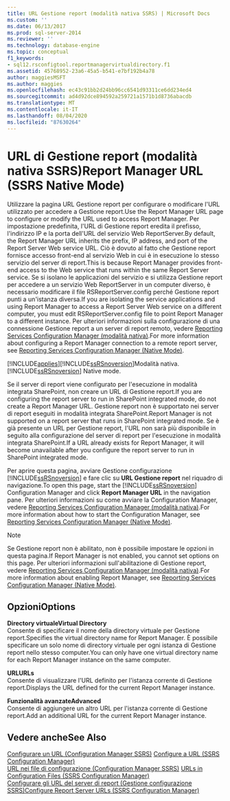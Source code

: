 ```yaml
---
title: URL Gestione report (modalità nativa SSRS) | Microsoft Docs
ms.custom: ''
ms.date: 06/13/2017
ms.prod: sql-server-2014
ms.reviewer: ''
ms.technology: database-engine
ms.topic: conceptual
f1_keywords:
- sql12.rsconfigtool.reportmanagervirtualdirectory.f1
ms.assetid: 45768952-23a6-45a5-b541-e7bf192b4a78
author: maggiesMSFT
ms.author: maggies
ms.openlocfilehash: ec43c91bb2d24bb96cc6541d93311ce6dd234ed4
ms.sourcegitcommit: ad4d92dce894592a259721a1571b1d8736abacdb
ms.translationtype: MT
ms.contentlocale: it-IT
ms.lasthandoff: 08/04/2020
ms.locfileid: "87630264"
---
```

# <a name="report-manager-url-ssrs-native-mode"></a><span data-ttu-id="e17f8-102">URL di Gestione report (modalità nativa SSRS)</span><span class="sxs-lookup"><span data-stu-id="e17f8-102">Report Manager URL (SSRS Native Mode)</span></span>
  <span data-ttu-id="e17f8-103">Utilizzare la pagina URL Gestione report per configurare o modificare l'URL utilizzato per accedere a Gestione report.</span><span class="sxs-lookup"><span data-stu-id="e17f8-103">Use the Report Manager URL page to configure or modify the URL used to access Report Manager.</span></span> <span data-ttu-id="e17f8-104">Per impostazione predefinita, l'URL di Gestione report eredita il prefisso, l'indirizzo IP e la porta dell'URL del servizio Web ReportServer.</span><span class="sxs-lookup"><span data-stu-id="e17f8-104">By default, the Report Manager URL inherits the prefix, IP address, and port of the Report Server Web service URL.</span></span> <span data-ttu-id="e17f8-105">Ciò è dovuto al fatto che Gestione report fornisce accesso front-end al servizio Web in cui è in esecuzione lo stesso servizio del server di report.</span><span class="sxs-lookup"><span data-stu-id="e17f8-105">This is because Report Manager provides front-end access to the Web service that runs within the same Report Server service.</span></span> <span data-ttu-id="e17f8-106">Se si isolano le applicazioni del servizio e si utilizza Gestione report per accedere a un servizio Web ReportServer in un computer diverso, è necessario modificare il file RSReportServer.config perché Gestione report punti a un'istanza diversa.</span><span class="sxs-lookup"><span data-stu-id="e17f8-106">If you are isolating the service applications and using Report Manager to access a Report Server Web service on a different computer, you must edit RSReportServer.config file to point Report Manager to a different instance.</span></span> <span data-ttu-id="e17f8-107">Per ulteriori informazioni sulla configurazione di una connessione Gestione report a un server di report remoto, vedere [Reporting Services Configuration Manager &#40;modalità nativa&#41;](../../../2014/sql-server/install/reporting-services-configuration-manager-native-mode.md).</span><span class="sxs-lookup"><span data-stu-id="e17f8-107">For more information about configuring a Report Manager connection to a remote report server, see [Reporting Services Configuration Manager &#40;Native Mode&#41;](../../../2014/sql-server/install/reporting-services-configuration-manager-native-mode.md).</span></span>  
  
 [!INCLUDE[applies](../../includes/applies-md.md)]<span data-ttu-id="e17f8-108">[!INCLUDE[ssRSnoversion](../../includes/ssrsnoversion-md.md)]Modalità nativa.</span><span class="sxs-lookup"><span data-stu-id="e17f8-108">[!INCLUDE[ssRSnoversion](../../includes/ssrsnoversion-md.md)] Native mode.</span></span>  
  
 <span data-ttu-id="e17f8-109">Se il server di report viene configurato per l'esecuzione in modalità integrata SharePoint, non creare un URL di Gestione report.</span><span class="sxs-lookup"><span data-stu-id="e17f8-109">If you are configuring the report server to run in SharePoint integrated mode, do not create a Report Manager URL.</span></span> <span data-ttu-id="e17f8-110">Gestione report non è supportato nei server di report eseguiti in modalità integrata SharePoint.</span><span class="sxs-lookup"><span data-stu-id="e17f8-110">Report Manager is not supported on a report server that runs in SharePoint integrated mode.</span></span> <span data-ttu-id="e17f8-111">Se è già presente un URL per Gestione report, l'URL non sarà più disponibile in seguito alla configurazione del server di report per l'esecuzione in modalità integrata SharePoint.</span><span class="sxs-lookup"><span data-stu-id="e17f8-111">If a URL already exists for Report Manager, it will become unavailable after you configure the report server to run in SharePoint integrated mode.</span></span>  
  
 <span data-ttu-id="e17f8-112">Per aprire questa pagina, avviare Gestione configurazione [!INCLUDE[ssRSnoversion](../../includes/ssrsnoversion-md.md)] e fare clic su **URL Gestione report** nel riquadro di navigazione.</span><span class="sxs-lookup"><span data-stu-id="e17f8-112">To open this page, start the [!INCLUDE[ssRSnoversion](../../includes/ssrsnoversion-md.md)] Configuration Manager and click **Report Manager URL** in the navigation pane.</span></span> <span data-ttu-id="e17f8-113">Per ulteriori informazioni su come avviare la Configuration Manager, vedere [Reporting Services Configuration Manager &#40;modalità nativa&#41;](../../../2014/sql-server/install/reporting-services-configuration-manager-native-mode.md).</span><span class="sxs-lookup"><span data-stu-id="e17f8-113">For more information about how to start the Configuration Manager, see [Reporting Services Configuration Manager &#40;Native Mode&#41;](../../../2014/sql-server/install/reporting-services-configuration-manager-native-mode.md).</span></span>  
  
> [!NOTE]  
>  <span data-ttu-id="e17f8-114">Se Gestione report non è abilitato, non è possibile impostare le opzioni in questa pagina.</span><span class="sxs-lookup"><span data-stu-id="e17f8-114">If Report Manager is not enabled, you cannot set options on this page.</span></span> <span data-ttu-id="e17f8-115">Per ulteriori informazioni sull'abilitazione di Gestione report, vedere [Reporting Services Configuration Manager &#40;modalità nativa&#41;](../../../2014/sql-server/install/reporting-services-configuration-manager-native-mode.md).</span><span class="sxs-lookup"><span data-stu-id="e17f8-115">For more information about enabling Report Manager, see [Reporting Services Configuration Manager &#40;Native Mode&#41;](../../../2014/sql-server/install/reporting-services-configuration-manager-native-mode.md).</span></span>  
  
## <a name="options"></a><span data-ttu-id="e17f8-116">Opzioni</span><span class="sxs-lookup"><span data-stu-id="e17f8-116">Options</span></span>  
 <span data-ttu-id="e17f8-117">**Directory virtuale**</span><span class="sxs-lookup"><span data-stu-id="e17f8-117">**Virtual Directory**</span></span>  
 <span data-ttu-id="e17f8-118">Consente di specificare il nome della directory virtuale per Gestione report.</span><span class="sxs-lookup"><span data-stu-id="e17f8-118">Specifies the virtual directory name for Report Manager.</span></span> <span data-ttu-id="e17f8-119">È possibile specificare un solo nome di directory virtuale per ogni istanza di Gestione report nello stesso computer.</span><span class="sxs-lookup"><span data-stu-id="e17f8-119">You can only have one virtual directory name for each Report Manager instance on the same computer.</span></span>  
  
 <span data-ttu-id="e17f8-120">**URL**</span><span class="sxs-lookup"><span data-stu-id="e17f8-120">**URLs**</span></span>  
 <span data-ttu-id="e17f8-121">Consente di visualizzare l'URL definito per l'istanza corrente di Gestione report.</span><span class="sxs-lookup"><span data-stu-id="e17f8-121">Displays the URL defined for the current Report Manager instance.</span></span>  
  
 <span data-ttu-id="e17f8-122">**Funzionalità avanzate**</span><span class="sxs-lookup"><span data-stu-id="e17f8-122">**Advanced**</span></span>  
 <span data-ttu-id="e17f8-123">Consente di aggiungere un altro URL per l'istanza corrente di Gestione report.</span><span class="sxs-lookup"><span data-stu-id="e17f8-123">Add an additional URL for the current Report Manager instance.</span></span>  
  
## <a name="see-also"></a><span data-ttu-id="e17f8-124">Vedere anche</span><span class="sxs-lookup"><span data-stu-id="e17f8-124">See Also</span></span>  
 <span data-ttu-id="e17f8-125">[Configurare un URL &#40;Configuration Manager SSRS&#41;](../../reporting-services/install-windows/configure-a-url-ssrs-configuration-manager.md) </span><span class="sxs-lookup"><span data-stu-id="e17f8-125">[Configure a URL  &#40;SSRS Configuration Manager&#41;](../../reporting-services/install-windows/configure-a-url-ssrs-configuration-manager.md) </span></span>  
 <span data-ttu-id="e17f8-126">[URL nei file di configurazione &#40;Configuration Manager SSRS&#41;](../../reporting-services/install-windows/urls-in-configuration-files-ssrs-configuration-manager.md) </span><span class="sxs-lookup"><span data-stu-id="e17f8-126">[URLs in Configuration Files  &#40;SSRS Configuration Manager&#41;](../../reporting-services/install-windows/urls-in-configuration-files-ssrs-configuration-manager.md) </span></span>  
 [<span data-ttu-id="e17f8-127">Configurare gli URL del server di report &#40;Gestione configurazione SSRS&#41;</span><span class="sxs-lookup"><span data-stu-id="e17f8-127">Configure Report Server URLs  &#40;SSRS Configuration Manager&#41;</span></span>](../../reporting-services/install-windows/configure-report-server-urls-ssrs-configuration-manager.md)  
  
  
